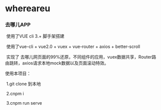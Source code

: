 # whereareu

### 去哪儿APP

​	使用了VUE cli 3.+ 脚手架搭建

​	使用了vue-cli + vue2.0 + vuex + vue-router + axios + better-scroll

​	实现了 去哪儿网页面的99%还原，不同组件的应用，vuex数据共享，Router路由跳转，axios请求本地mock数据以及页面滚动特效。

 使用本项目：

​	1.git clone 到本地

​	2.cnpm i

​	3.cnpm run serve